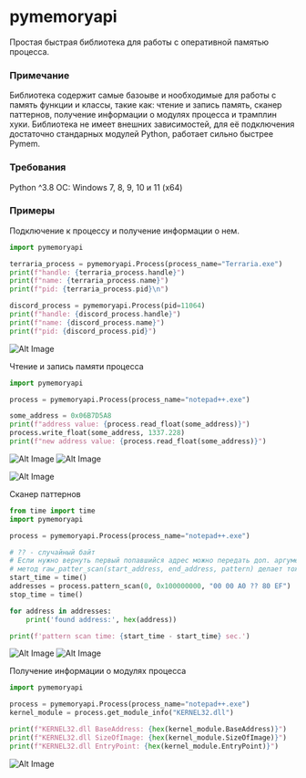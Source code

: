 # pymemoryapi
Простая быстрая библиотека для работы с оперативной памятью процесса.

### Примечание
Библиотека содержит самые базоыве и нообходимые для работы с память функции и классы, такие как: чтение и запись память, сканер паттернов, получение информации о модулях процесса и трамплин хуки. Библиотека не имеет внешних зависимостей, для её подключения достаточно стандарных модулей Python, работает сильно быстрее Pymem.

### Требования
Python ^3.8
ОС: Windows 7, 8, 9, 10 и 11 (x64)

### Примеры
Подключение к процессу и получение информации о нем.
```python
import pymemoryapi

terraria_process = pymemoryapi.Process(process_name="Terraria.exe")
print(f"handle: {terraria_process.handle}")
print(f"name: {terraria_process.name}")
print(f"pid: {terraria_process.pid}\n")

discord_process = pymemoryapi.Process(pid=11064)
print(f"handle: {discord_process.handle}")
print(f"name: {discord_process.name}")
print(f"pid: {discord_process.pid}")

```
![Alt Image](https://media.discordapp.net/attachments/770327730570133524/999818711030562976/unknown.png)

Чтение и запись памяти процесса
```python
import pymemoryapi

process = pymemoryapi.Process(process_name="notepad++.exe")

some_address = 0x06B7D5A8
print(f"address value: {process.read_float(some_address)}")
process.write_float(some_address, 1337.228)
print(f"new address value: {process.read_float(some_address)}")

```
![Alt Image](https://cdn.discordapp.com/attachments/770327730570133524/999824405347713034/unknown.png)
![Alt Image](https://media.discordapp.net/attachments/770327730570133524/999824443176124456/unknown.png)

![Alt Image](https://media.discordapp.net/attachments/770327730570133524/999825134632304680/unknown.png)

Сканер паттернов
```python
from time import time
import pymemoryapi

process = pymemoryapi.Process(process_name="notepad++.exe")

# ?? - случайный байт
# Если нужно вернуть первый попавшийся адрес можно передать доп. аргумент - return_first_found = True
# метод raw_patter_scan(start_address, end_address, pattern) делает тоже самое, только работает с rb'байты', а не с b'байты'
start_time = time()
addresses = process.pattern_scan(0, 0x100000000, "00 00 A0 ?? 80 EF")
stop_time = time()

for address in addresses:
    print('found address:', hex(address))

print(f'pattern scan time: {start_time - start_time} sec.')

```
![Alt Image](https://cdn.discordapp.com/attachments/770327730570133524/999831073750003753/unknown.png)
![Alt Image](https://cdn.discordapp.com/attachments/770327730570133524/999831231808143450/unknown.png)

Получение информации о модулях процесса
```python
import pymemoryapi

process = pymemoryapi.Process(process_name="notepad++.exe")
kernel_module = process.get_module_info("KERNEL32.dll")

print(f"KERNEL32.dll BaseAddress: {hex(kernel_module.BaseAddress)}")
print(f"KERNEL32.dll SizeOfImage: {hex(kernel_module.SizeOfImage)}")
print(f"KERNEL32.dll EntryPoint: {hex(kernel_module.EntryPoint)}")

```
![Alt Image](https://cdn.discordapp.com/attachments/770327730570133524/999823378401738772/unknown.png)
